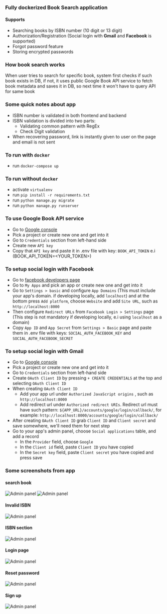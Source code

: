 ### Fully dockerized Book Search application 

#### Supports 
 - Searching books by ISBN number (10 digit or 13 digit) 
 - Authorization/Registration (Social login with **Gmail** and **Facebook** is supported)
 - Forgot password feature 
 - Storing encrypted passwords

### How book search works 
When user tries to search for specific book, system first checks if such book exists in DB, 
if not, it uses public Google Book API service to fetch book metadata and saves it in DB, so next time 
it won't have to query API for same book 

### Some quick notes about app 
 - ISBN number is validated in both frontend and backend
 - ISBN validation is divided into two parts:
   - Validating common pattern with RegEx
   - Check Digit validation
 - When recovering password, link is instantly given to user on the page and email is not sent

### To run with `docker`
 - run `docker-compose up`

### To run without `docker`
 - activate `virtualenv` 
 - run `pip install -r requirements.txt`
 - run `python manage.py migrate`
 - run `python manage.py runserver`

### To use Google Book API service
   - Go to [Google console](https://console.cloud.google.com/)
   - Pick a project or create new one and get into it
   - Go to `Credentials` section from left-hand side 
   - Create new `API key`
   - Copy that `API key` and paste it in .env file with key: `BOOK_API_TOKEN` e.i (BOOK_API_TOKEN=<YOUR_TOKEN>)

### To setup social login with Facebook 
   - Go to [facebook developers page](https://developers.facebook.com/)
   - Go to `My Apps` and pick an app or create new one and get into it
   - Go to `Settings > basic` and configure `App Domains` (This must include your app's domain. if developing locally, add `localhost`) and at the bottom press `Add platform`, choose `Website` and add `Site URL`, such as `http://localhost:8000`
   - Then configure `Redirect URLs`  from `Facebook Login > Settings` page (This step is not mandatory if developing locally, e.i using `localhost` as a domain)
   - Copy `App ID` and `App Secret` from `Settings > Basic` page and paste them in .env file with keys: `SOCIAL_AUTH_FACEBOOK_KEY` and `SOCIAL_AUTH_FACEBOOK_SECRET`

### To setup social login with Gmail
   - Go to [Google console](https://console.cloud.google.com/)
   - Pick a project or create new one and get into it
   - Go to `Credentials` section from left-hand side
   - Create `OAuth Client ID` by pressing `+ CREATE CREDENTIALS` at the top and selecting `OAuth Client ID`
   - When creating `OAuth Client ID`
     - Add your app url under `Authorized JavaScript origins` , such as `http://localhost:8000`
     - Add redirect url under `Authorized redirect URIs`. Redirect url must have such pattern: `${APP_URL}/accounts/google/login/callback/`, for example: `http://localhost:8000/accounts/google/login/callback/`
   - After creating `OAuth Client ID` grab `Client ID` and `Client secret` and save somewhere, we'll need them for next step
   - Go to your app's admin panel, choose `Social applications` table, and add a record 
      - In the `Provider` field, choose `Google`
      - In the `Client id` field, paste `Client ID` you have copied
      - In the `Secret key` field, paste `Client secret` you have copied and press save

### Some screenshots from app

#### search book
![Admin panel](https://raw.githubusercontent.com/ll-bat/dc-homework/master/static/images/search-book.png)
![Admin panel](https://raw.githubusercontent.com/ll-bat/dc-homework/master/static/images/search-book-v2.png)

#### Invalid ISBN 
![Admin panel](https://raw.githubusercontent.com/ll-bat/dc-homework/master/static/images/invalid-isbn.png)

#### ISBN section 
![Admin panel](https://raw.githubusercontent.com/ll-bat/dc-homework/master/static/images/isbn-description.png)

#### Login page 
![Admin panel](https://raw.githubusercontent.com/ll-bat/dc-homework/master/static/images/login-page.png)

#### Reset password 
![Admin panel](https://raw.githubusercontent.com/ll-bat/dc-homework/master/static/images/reset-password.png)

#### Sign up
![Admin panel](https://raw.githubusercontent.com/ll-bat/dc-homework/master/static/images/sign-up.png)

